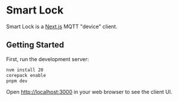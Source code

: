 # Smart Lock

Smart Lock is a [Next.js](https://nextjs.org/) MQTT "device" client.

## Getting Started

First, run the development server:

```bash
nvm install 20
corepack enable
pnpm dev
```

Open [http://localhost:3000](http://localhost:3000) in your web browser to see the client UI.
